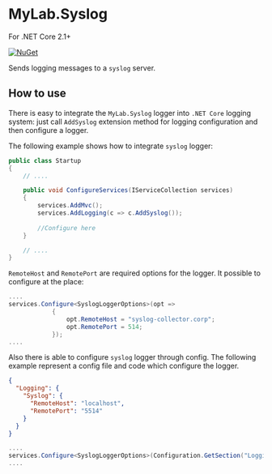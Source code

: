 # MyLab.Syslog

For .NET Core 2.1+

[![NuGet](https://img.shields.io/nuget/v/MyLab.Syslog.svg)](https://www.nuget.org/packages/MyLab.Syslog/)

Sends logging messages to a `syslog` server.

## How to use

There is easy to integrate the `MyLab.Syslog` logger into `.NET Core` logging system: just call `AddSyslog` extension method for logging configuration and then configure a logger.

The following example shows how to integrate `syslog` logger:

```C#
public class Startup
{
    // ....

    public void ConfigureServices(IServiceCollection services)
    {
        services.AddMvc();
        services.AddLogging(c => c.AddSyslog());
        
        //Configure here
    }

    // ....
}
```

`RemoteHost` and `RemotePort` are required options for the logger. It possible to configure at the place:

```C#
....
services.Configure<SyslogLoggerOptions>(opt =>
            {
                opt.RemoteHost = "syslog-collector.corp";
                opt.RemotePort = 514;
            });
....
```

Also there is able to configure `syslog` logger through config. The following example represent a config file and code which configure the logger.

```json
{
  "Logging": {
    "Syslog": {
      "RemoteHost": "localhost",
      "RemotePort": "5514"
    }
  }
}
```

```C#
....
services.Configure<SyslogLoggerOptions>(Configuration.GetSection("Logging:Syslog"));
....
```

